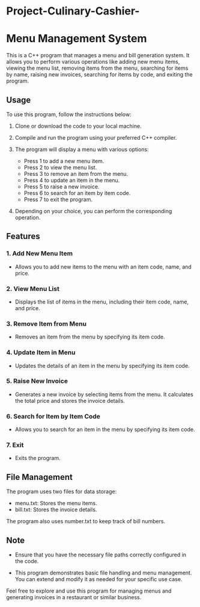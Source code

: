 # Project-Culinary-Cashier-
# Menu Management System

This is a C++ program that manages a menu and bill generation system. It allows you to perform various operations like adding new menu items, viewing the menu list, removing items from the menu, searching for items by name, raising new invoices, searching for items by code, and exiting the program.

## Usage

To use this program, follow the instructions below:

1. Clone or download the code to your local machine.

2. Compile and run the program using your preferred C++ compiler.

3. The program will display a menu with various options:

   - Press 1 to add a new menu item.
   - Press 2 to view the menu list.
   - Press 3 to remove an item from the menu.
   - Press 4 to update an item in the menu.
   - Press 5 to raise a new invoice.
   - Press 6 to search for an item by item code.
   - Press 7 to exit the program.

4. Depending on your choice, you can perform the corresponding operation.

## Features

### 1. Add New Menu Item
   - Allows you to add new items to the menu with an item code, name, and price.

### 2. View Menu List
   - Displays the list of items in the menu, including their item code, name, and price.

### 3. Remove Item from Menu
   - Removes an item from the menu by specifying its item code.

### 4. Update Item in Menu
   - Updates the details of an item in the menu by specifying its item code.

### 5. Raise New Invoice
   - Generates a new invoice by selecting items from the menu. It calculates the total price and stores the invoice details.

### 6. Search for Item by Item Code
   - Allows you to search for an item in the menu by specifying its item code.

### 7. Exit
   - Exits the program.

## File Management

The program uses two files for data storage:
- menu.txt: Stores the menu items.
- bill.txt: Stores the invoice details.

The program also uses number.txt to keep track of bill numbers.

## Note

- Ensure that you have the necessary file paths correctly configured in the code.

- This program demonstrates basic file handling and menu management. You can extend and modify it as needed for your specific use case.

Feel free to explore and use this program for managing menus and generating invoices in a restaurant or similar business.
